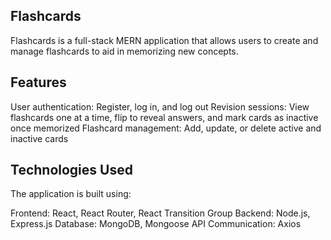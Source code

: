 ## Flashcards

Flashcards is a full-stack MERN application that allows users to create and manage flashcards to aid in memorizing new concepts.

## Features

User authentication: Register, log in, and log out
Revision sessions: View flashcards one at a time, flip to reveal answers, and mark cards as inactive once memorized
Flashcard management: Add, update, or delete active and inactive cards

## Technologies Used

The application is built using:

Frontend: React, React Router, React Transition Group
Backend: Node.js, Express.js
Database: MongoDB, Mongoose
API Communication: Axios
